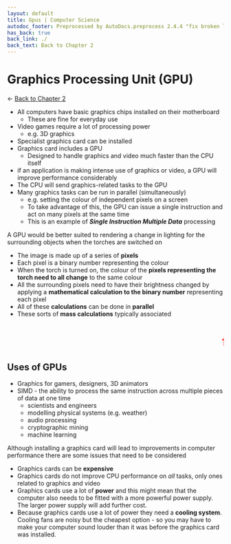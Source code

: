 ```yaml
---
layout: default
title: Gpus | Computer Science
autodoc_footer: Preprocessed by AutoDocs.preprocess 2.4.4 "fix broken link for 'C' filetype" ⓒ Starwort, 2020
has_back: true
back_link: ./
back_text: Back to Chapter 2
---
```


# Graphics Processing Unit (GPU)

← [Back to Chapter 2](./index.html)

- All computers have basic graphics chips installed on their motherboard
  - These are fine for everyday use
- Video games require a lot of processing power
  - e.g. 3D graphics
- Specialist graphics card can be installed
- Graphics card includes a GPU
  - Designed to handle graphics and video much faster than the CPU itself
- if an application is making intense use of graphics or video, a GPU will improve performance considerably
- The CPU will send graphics-related tasks to the GPU
- Many graphics tasks can be run in parallel (simultaneously)
  - e.g. setting the colour of independent pixels on a screen
  - To take advantage of this, the GPU can issue a single instruction and act on many pixels at the same time
  - This is an example of ***Single Instruction Multiple Data*** processing

A GPU would be better suited to rendering a change in lighting for the surrounding objects when the torches are switched on

- The image is made up of a series of **pixels**
- Each pixel is a binary number representing the colour
- When the torch is turned on, the colour of the **pixels representing the torch need to all change** to the same colour
- All the surrounding pixels need to have their brightness changed by applying a **mathematical calculation to the binary number** representing each pixel
- All of these **calculations** can be done in **parallel**
- These sorts of **mass calculations** typically associated

# <marquee style="color:red">fill this in later</marquee>

## Uses of GPUs

- Graphics for gamers, designers, 3D animators
- SIMD - the ability to process the same instruction across multiple pieces of data at one time
  - scientists and engineers
  - modelling physical systems (e.g. weather)
  - audio processing
  - cryptographic mining
  - machine learning

Although installing a graphics card will lead to improvements in computer performance there are some issues that need to be considered

- Graphics cards can be **expensive**
- Graphics cards do not improve CPU performance on *all* tasks, only ones related to graphics and video
- Graphics cards use a lot of **power** and this might mean that the computer also needs to be fitted with a more powerful power supply. The larger power supply will add further cost.
- Because graphics cards use a lot of power they need a **cooling system**. Cooling fans are noisy but the cheapest option - so you may have to make your computer sound louder than it was before the graphics card was installed.
